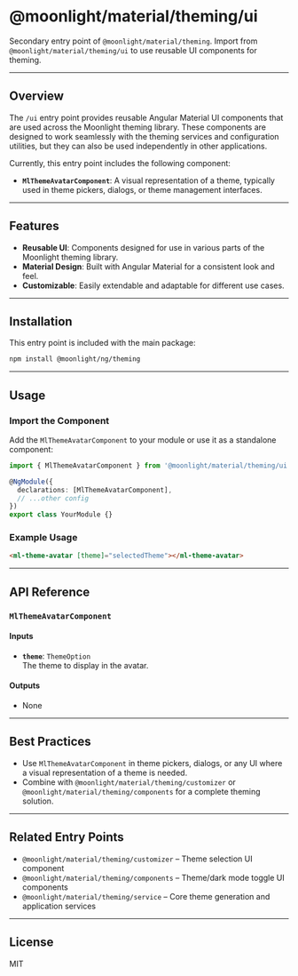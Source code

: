 # @moonlight/material/theming/ui

Secondary entry point of `@moonlight/material/theming`. Import from `@moonlight/material/theming/ui` to use reusable UI components for theming.

---

## Overview

The `/ui` entry point provides reusable Angular Material UI components that are used across the Moonlight theming library. These components are designed to work seamlessly with the theming services and configuration utilities, but they can also be used independently in other applications.

Currently, this entry point includes the following component:

- **`MlThemeAvatarComponent`**: A visual representation of a theme, typically used in theme pickers, dialogs, or theme management interfaces.

---

## Features

- **Reusable UI**: Components designed for use in various parts of the Moonlight theming library.
- **Material Design**: Built with Angular Material for a consistent look and feel.
- **Customizable**: Easily extendable and adaptable for different use cases.

---

## Installation

This entry point is included with the main package:

```bash
npm install @moonlight/ng/theming
```

---

## Usage

### Import the Component

Add the `MlThemeAvatarComponent` to your module or use it as a standalone component:

```typescript
import { MlThemeAvatarComponent } from '@moonlight/material/theming/ui';

@NgModule({
  declarations: [MlThemeAvatarComponent],
  // ...other config
})
export class YourModule {}
```

### Example Usage

```html
<ml-theme-avatar [theme]="selectedTheme"></ml-theme-avatar>
```

---

## API Reference

### `MlThemeAvatarComponent`

#### Inputs

- **`theme`**: `ThemeOption`  
  The theme to display in the avatar.

#### Outputs

- None

---

## Best Practices

- Use `MlThemeAvatarComponent` in theme pickers, dialogs, or any UI where a visual representation of a theme is needed.
- Combine with `@moonlight/material/theming/customizer` or `@moonlight/material/theming/components` for a complete theming solution.

---

## Related Entry Points

- `@moonlight/material/theming/customizer` – Theme selection UI component
- `@moonlight/material/theming/components` – Theme/dark mode toggle UI components
- `@moonlight/material/theming/service` – Core theme generation and application services

---

## License

MIT

